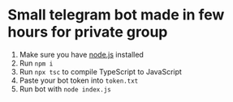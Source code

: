 # Small telegram bot made in few hours for private group
1. Make sure you have [node.js](https://nodejs.org/en/) installed
2. Run `npm i`
3. Run `npx tsc` to compile TypeScript to JavaScript
4. Paste your bot token into `token.txt`
5. Run bot with `node index.js`
